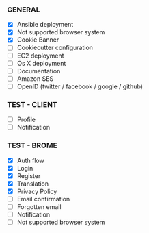 ### GENERAL

- [x] Ansible deployment
- [x] Not supported browser system
- [x] Cookie Banner
- [ ] Cookiecutter configuration
- [ ] EC2 deployment
- [ ] Os X deployment
- [ ] Documentation
- [ ] Amazon SES
- [ ] OpenID (twitter / facebook / google / github)

### TEST - CLIENT

- [ ] Profile
- [ ] Notification

### TEST - BROME

- [x] Auth flow
- [x] Login
- [x] Register
- [x] Translation
- [x] Privacy Policy
- [ ] Email confirmation
- [ ] Forgotten email
- [ ] Notification
- [ ] Not supported browser system
